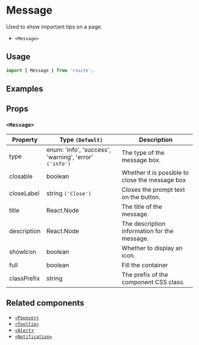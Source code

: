 # Message

Used to show important tips on a page.

* `<Message>`

## Usage

```js
import { Message } from 'rsuite';
```

## Examples

<!--{demo}-->

## Props

### `<Message>`

| Property    | Type `(Default)`                                       | Description                                     |
| ----------- | ------------------------------------------------------ | ----------------------------------------------- |
| type        | enum: 'info', 'success', 'warning', 'error' `('info')` | The type of the message box.                    |
| closable    | boolean                                                | Whether it is possible to close the message box |
| closeLabel  | string `('Close')`                                     | Closes the prompt text on the button.           |
| title       | React.Node                                             | The title of the message.                       |
| description | React.Node                                             | The description information for the message.    |
| showIcon    | boolean                                                | Whether to display an icon.                     |
| full        | boolean                                                | Fill the container                              |
| classPrefix | string                                                 | The prefix of the component CSS class.          |

## Related components

* [`<Popover>`](./popover)
* [`<Tooltip>`](./tooltip)
* [`<Alert`>](./alert)
* [`<Notification>`](./notification)
